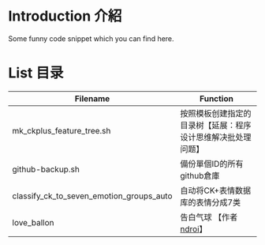 # Introduction 介紹

Some funny code snippet which you can find here.

# List 目录

| Filename                                 | Function |
| ---------------------------------------- | ---------------------------------------- |
| mk_ckplus_feature_tree.sh                | 按照模板创建指定的目录树【延展：程序设计思维解决批处理问题】 |
| github-backup.sh                         | 備份單個ID的所有github倉庫 |
| classify_ck_to_seven_emotion_groups_auto | 自动将CK+表情数据库的表情分成7类 |
| love_ballon                              | 告白气球 【作者 [ndroi](https://github.com/ndroi/JSDrawLove)】 |
